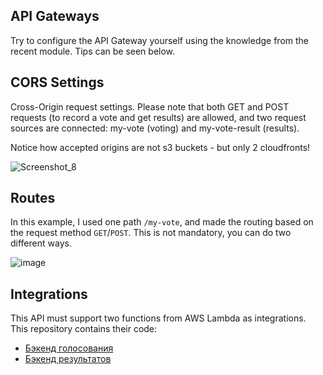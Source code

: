 ## API Gateways

Try to configure the API Gateway yourself using the knowledge from the recent module. Tips can be seen below.

## CORS Settings
Cross-Origin request settings. Please note that both GET and POST requests (to record a vote and get results) are allowed, and two request sources are connected: my-vote (voting) and my-vote-result (results).

Notice how accepted origins are not s3 buckets - but only 2 cloudfronts!

![Screenshot_8](https://user-images.githubusercontent.com/4441068/213271979-4f02d074-434b-4dc0-ab67-d68e54af215c.png)


## Routes

In this example, I used one path `/my-vote`, and made the routing based on the request method `GET`/`POST`. This is not mandatory, you can do two different ways.

![image](https://user-images.githubusercontent.com/1742301/106399262-dfff2d80-6417-11eb-9222-45eea37637e2.png)

## Integrations

This API must support two functions from AWS Lambda as integrations. This repository contains their code:

* [Бэкенд голосования](../voting-backend)
* [Бэкенд результатов](../result-backend)
